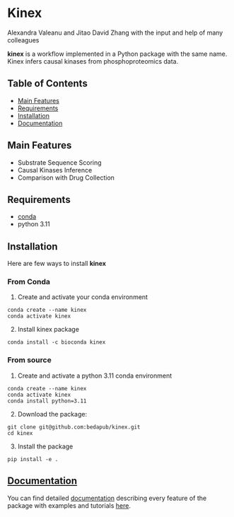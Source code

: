# Kinex

Alexandra Valeanu and Jitao David Zhang with the input and help of many colleagues

**kinex** is a workflow implemented in a Python package with the same name. Kinex infers causal kinases from phosphoproteomics data.

## Table of Contents

- [Main Features](#main-features)
- [Requirements](#requirements)
- [Installation](#installation)
- [Documentation](#documentation)

## Main Features

- Substrate Sequence Scoring
- Causal Kinases Inference
- Comparison with Drug Collection

## Requirements

- [conda](https://docs.conda.io/en/latest/miniconda.html)
- python 3.11

## Installation

Here are few ways to install **kinex**

### From Conda

1. Create and activate your conda environment

```
conda create --name kinex
conda activate kinex
```

2. Install kinex package

```
conda install -c bioconda kinex
```


### From source

1. Create and activate a python 3.11 conda environment 

```
conda create --name kinex
conda activate kinex
conda install python=3.11
```

2. Download the package:

```
git clone git@github.com:bedapub/kinex.git
cd kinex
```

3. Install the package

```
pip install -e .
```

## [Documentation](https://kinex.readthedocs.io/en/latest/)

You can find detailed [documentation](https://kinex.readthedocs.io/en/latest/) describing every feature of the package with examples and tutorials [here](https://kinex.readthedocs.io/en/latest/).
